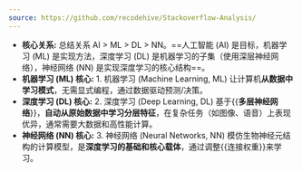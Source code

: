 ```yaml
---
source: https://github.com/recodehive/Stackoverflow-Analysis/
---
```


*   **核心关系:** 总结关系 AI > ML > DL > NN。==人工智能 (AI) 是目标，机器学习 (ML) 是实现方法，深度学习 (DL) 是机器学习的子集（使用深层神经网络），神经网络 (NN) 是实现深度学习的核心结构==。
*   **机器学习 (ML) 核心:** 1. 机器学习 (Machine Learning, ML) 让计算机**从数据中学习模式**，无需显式编程，通过数据驱动预测/决策。
*   **深度学习 (DL) 核心:** 2. 深度学习 (Deep Learning, DL) 基于{{**多层神经网络**}}，**自动从原始数据中学习分层特征**，在复杂任务（如图像、语音）上表现优异，通常需要大数据和高性能计算。
*   **神经网络 (NN) 核心:** 3. 神经网络 (Neural Networks, NN) 模仿生物神经元结构的计算模型，是**深度学习的基础和核心载体**，通过调整{{连接权重}}来学习。
